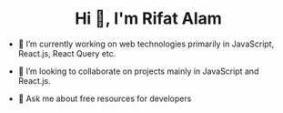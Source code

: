 <h1 align="center">Hi 👋, I'm Rifat Alam</h1>

- 🔭 I’m currently working on web technologies primarily in JavaScript, React.js, React Query etc.

- 👯 I’m looking to collaborate on projects mainly in JavaScript and React.js.

- 💬 Ask me about free resources for developers

<!--
**rrifat/rrifat** is a ✨ _special_ ✨ repository because its `README.md` (this file) appears on your GitHub profile.

Here are some ideas to get you started:

- 🌱 I’m currently learning ...
- 🤔 I’m looking for help with ...
- 📫 How to reach me: ...
- 😄 Pronouns: ...
- ⚡ Fun fact: ...
-->
